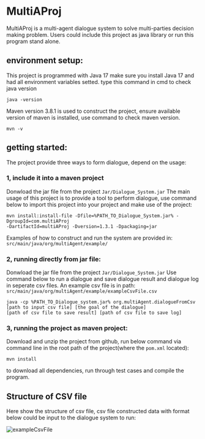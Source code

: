 # MultiAProj
MultiAProj is a multi-agent dialogue system to solve multi-parties decision making problem. 
Users could include this project as java library or run this program stand alone.


## environment setup:

This project is programmed with Java 17 make sure you install Java 17 and had all environment variables setted.
type this command in cmd to check java version
```
java -version
```
Maven version 3.8.1 is used to construct the project, ensure available version of maven is installed, use command  to check maven version.

```
mvn -v
```

## getting started:
The project provide three ways to form dialogue, depend on the usage:
### 1, include it into a maven project
Donwload the jar file from the project ```Jar/Dialogue_System.jar```
The main usage of this project is to provide a tool to perform dialogue, use command below to import this 
project into your project and make use of the project:

```
mvn install:install-file -Dfile=%PATH_TO_Dialogue_System.jar% -DgroupId=com.multiAProj
-DartifactId=multiAProj -Dversion=1.3.1 -Dpackaging=jar
```

Examples of how to construct and run the system are provided in: 
```src/main/java/org/multiAgent/example/```

### 2, running directly from jar file:
Donwload the jar file from the project ```Jar/Dialogue_System.jar```
Use command below to run a dialogue and save dialogue result and dialogue log in seperate csv files.
An example csv file is in path: ```src/main/java/org/multiAgent/example/exampleCsvFile.csv```

```
java -cp %PATH_TO_Dialogue_system.jar% org.multiAgent.dialogueFromCsv [path to input csv file] [the goal of the dialogue]
[path of csv file to save result] [path of csv file to save log]
```

### 3, running the project as maven project:

Download and unzip the project from github, run below command via command line in the root path of the project(where the ```pom.xml``` located):

```
mvn install
```

to download all dependencies, run through test cases and compile the program.
## Structure of CSV file
Here show the structure of csv file, csv file constructed data with format below could be input to the dialogue system to run:

![exampleCsvFile](https://user-images.githubusercontent.com/59595500/162023565-caa222e8-b896-494a-a92a-0ff72fb34874.png)
